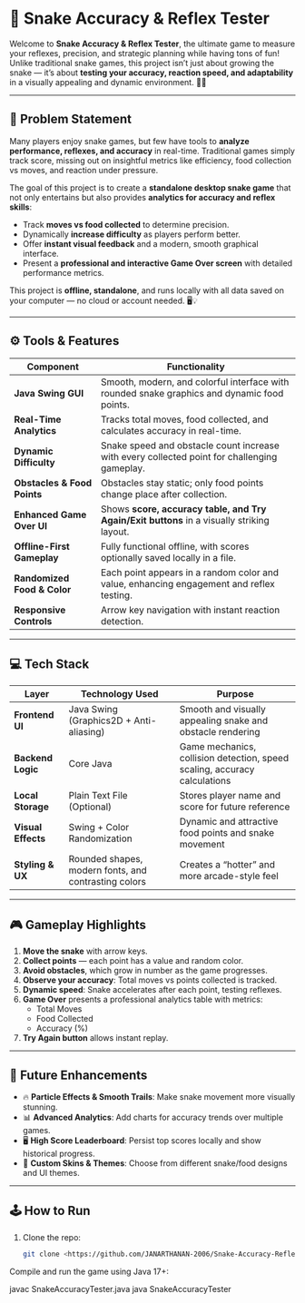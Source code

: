 # 🐍 Snake Accuracy & Reflex Tester

Welcome to **Snake Accuracy & Reflex Tester**, the ultimate game to measure your reflexes, precision, and strategic planning while having tons of fun! Unlike traditional snake games, this project isn’t just about growing the snake — it’s about **testing your accuracy, reaction speed, and adaptability** in a visually appealing and dynamic environment. 🎯✨

---

## 🧩 Problem Statement

Many players enjoy snake games, but few have tools to **analyze performance, reflexes, and accuracy** in real-time. Traditional games simply track score, missing out on insightful metrics like efficiency, food collection vs moves, and reaction under pressure.  

The goal of this project is to create a **standalone desktop snake game** that not only entertains but also provides **analytics for accuracy and reflex skills**:

- Track **moves vs food collected** to determine precision.  
- Dynamically **increase difficulty** as players perform better.  
- Offer **instant visual feedback** and a modern, smooth graphical interface.  
- Present a **professional and interactive Game Over screen** with detailed performance metrics.  

This project is **offline, standalone**, and runs locally with all data saved on your computer — no cloud or account needed. 🖥️💡

---

## ⚙️ Tools & Features

| Component | Functionality |
|-----------|---------------|
| **Java Swing GUI** | Smooth, modern, and colorful interface with rounded snake graphics and dynamic food points. |
| **Real-Time Analytics** | Tracks total moves, food collected, and calculates accuracy in real-time. |
| **Dynamic Difficulty** | Snake speed and obstacle count increase with every collected point for challenging gameplay. |
| **Obstacles & Food Points** | Obstacles stay static; only food points change place after collection. |
| **Enhanced Game Over UI** | Shows **score, accuracy table, and Try Again/Exit buttons** in a visually striking layout. |
| **Offline-First Gameplay** | Fully functional offline, with scores optionally saved locally in a file. |
| **Randomized Food & Color** | Each point appears in a random color and value, enhancing engagement and reflex testing. |
| **Responsive Controls** | Arrow key navigation with instant reaction detection. |

---

## 💻 Tech Stack

| Layer | Technology Used | Purpose |
|-------|----------------|---------|
| **Frontend UI** | Java Swing (Graphics2D + Anti-aliasing) | Smooth and visually appealing snake and obstacle rendering |
| **Backend Logic** | Core Java | Game mechanics, collision detection, speed scaling, accuracy calculations |
| **Local Storage** | Plain Text File (Optional) | Stores player name and score for future reference |
| **Visual Effects** | Swing + Color Randomization | Dynamic and attractive food points and snake movement |
| **Styling & UX** | Rounded shapes, modern fonts, and contrasting colors | Creates a “hotter” and more arcade-style feel |

---

## 🎮 Gameplay Highlights

1. **Move the snake** with arrow keys.  
2. **Collect points** — each point has a value and random color.  
3. **Avoid obstacles**, which grow in number as the game progresses.  
4. **Observe your accuracy**: Total moves vs points collected is tracked.  
5. **Dynamic speed**: Snake accelerates after each point, testing reflexes.  
6. **Game Over** presents a professional analytics table with metrics:
   - Total Moves  
   - Food Collected  
   - Accuracy (%)  
7. **Try Again button** allows instant replay.  

---

## 🚀 Future Enhancements

- 🔥 **Particle Effects & Smooth Trails**: Make snake movement more visually stunning.  
- 📊 **Advanced Analytics**: Add charts for accuracy trends over multiple games.  
- 🖥️ **High Score Leaderboard**: Persist top scores locally and show historical progress.  
- 🎨 **Custom Skins & Themes**: Choose from different snake/food designs and UI themes.  

---

## 🕹️ How to Run

1. Clone the repo:  
   ```bash
   git clone <https://github.com/JANARTHANAN-2006/Snake-Accuracy-Reflex-Tester>

Compile and run the game using Java 17+:

javac SnakeAccuracyTester.java
java SnakeAccuracyTester